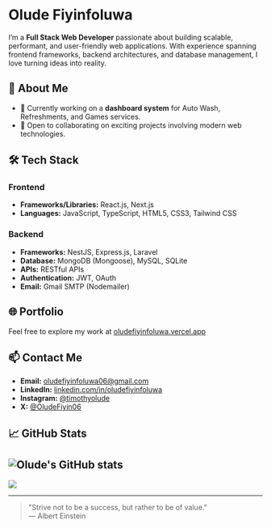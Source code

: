 # Olude Fiyinfoluwa

I’m a **Full Stack Web Developer** passionate about building scalable, performant, and user-friendly web applications. With experience spanning frontend frameworks, backend architectures, and database management, I love turning ideas into reality.

## 🚀 About Me

- 🔭 Currently working on a **dashboard system** for Auto Wash, Refreshments, and Games services.
- 👯 Open to collaborating on exciting projects involving modern web technologies.

## 🛠️ Tech Stack

### Frontend
- **Frameworks/Libraries:** React.js, Next.js
- **Languages:** JavaScript, TypeScript, HTML5, CSS3, Tailwind CSS

### Backend
- **Frameworks:** NestJS, Express.js, Laravel
- **Database:** MongoDB (Mongoose), MySQL, SQLite
- **APIs:** RESTful APIs
- **Authentication:** JWT, OAuth
- **Email:** Gmail SMTP (Nodemailer)

## 🌐 Portfolio

Feel free to explore my work at [oludefiyinfoluwa.vercel.app](https://oludefiyinfoluwa.vercel.app)

## 📫 Contact Me

- **Email:** oludefiyinfoluwa06@gmail.com
- **LinkedIn:** [linkedin.com/in/oludefiyinfoluwa](https://linkedin.com/in/oludefiyinfoluwa)
- **Instagram:** [@timothyolude](https://www.instagram.com/timothyolude/)
- **X:** [@OludeFiyin06](https://x.com/OludeFiyin06)

## 📈 GitHub Stats

![Olude's GitHub stats](https://github-readme-stats.vercel.app/api?username=Oludefiyinfoluwa06&show_icons=true&theme=radical)
---
<img src="https://github-readme-stats.vercel.app/api/top-langs?username=Oludefiyinfoluwa06&theme=radical"/>

---

> "Strive not to be a success, but rather to be of value."  
> ― Albert Einstein

